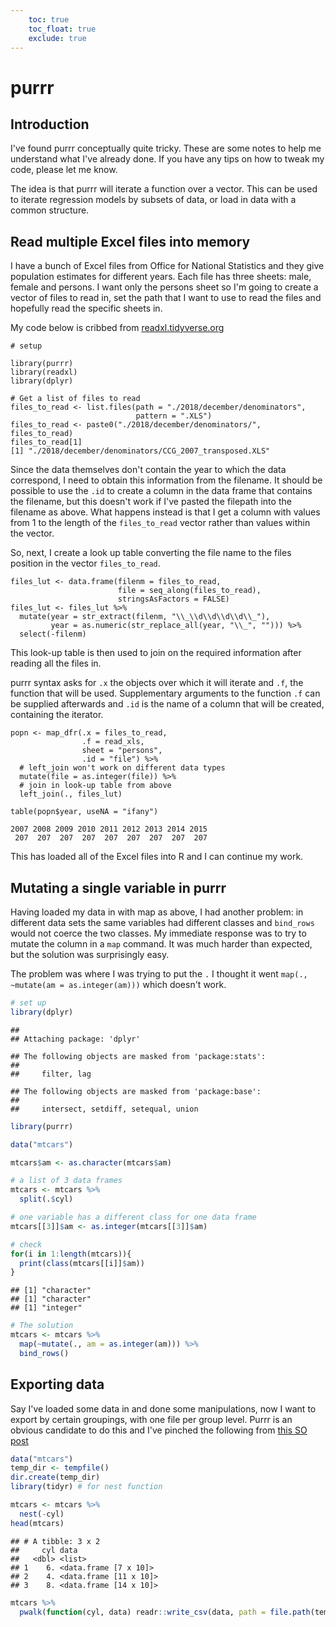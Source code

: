 ```yaml
---
    toc: true
    toc_float: true
    exclude: true
---
```




# purrr

## Introduction

I've found purrr conceptually quite tricky. 
These are some notes to help me understand what I've already done. 
If you have any tips on how to tweak my code, please let me know. 

The idea is that purrr will iterate a function over a vector.
This can be used to iterate regression models by subsets of data, or load in data with a common structure. 

## Read multiple Excel files into memory

I have a bunch of Excel files from Office for National Statistics and they give population estimates for different years. 
Each file has three sheets: male, female and persons. 
I want only the persons sheet so I'm going to create a vector of files to read in, set the path that I want to use to read the files and hopefully read the specific sheets in.

My code below is cribbed from [readxl.tidyverse.org](http://readxl.tidyverse.org/articles/articles/readxl-workflows.html#concatenate-worksheets-into-one-data-frame)

```
# setup

library(purrr)
library(readxl)
library(dplyr)

# Get a list of files to read
files_to_read <- list.files(path = "./2018/december/denominators", 
                            pattern = ".XLS")
files_to_read <- paste0("./2018/december/denominators/", files_to_read)
files_to_read[1]
[1] "./2018/december/denominators/CCG_2007_transposed.XLS"

```

Since the data themselves don't contain the year to which the data correspond, I need to obtain this information from the filename. 
It should be possible to use the `.id` to create a column in the data frame that contains the filename, but this doesn't work if I've pasted the filepath into the filename as above. 
What happens instead is that I get a column with values from 1 to the length of the `files_to_read` vector rather than values within the vector. 

So, next, I create a look up table converting the file name to the files position in the vector `files_to_read`. 

```
files_lut <- data.frame(filenm = files_to_read, 
                        file = seq_along(files_to_read), 
                        stringsAsFactors = FALSE)
files_lut <- files_lut %>% 
  mutate(year = str_extract(filenm, "\\_\\d\\d\\d\\d\\_"), 
         year = as.numeric(str_replace_all(year, "\\_", ""))) %>% 
  select(-filenm)
```

This look-up table is then used to join on the required information after reading all the files in. 

purrr syntax asks for `.x` the objects over which it will iterate and `.f`, the function that will be used. 
Supplementary arguments to the function `.f`  can be supplied afterwards and `.id` is the name of a column that will be created, containing the iterator. 

```
popn <- map_dfr(.x = files_to_read, 
                .f = read_xls, 
                sheet = "persons", 
                .id = "file") %>% 
  # left_join won't work on different data types
  mutate(file = as.integer(file)) %>% 
  # join in look-up table from above
  left_join(., files_lut)

table(popn$year, useNA = "ifany")

2007 2008 2009 2010 2011 2012 2013 2014 2015 
 207  207  207  207  207  207  207  207  207 
```

This has loaded all of the Excel files into R and I can continue my work. 

## Mutating a single variable in purrr

Having loaded my data in with map as above, I had another problem: in different data sets the same variables had different classes and `bind_rows` would not coerce the two classes. 
My immediate response was to try to mutate the column in a `map` command. 
It was much harder than expected, but the solution was surprisingly easy. 

The problem was where I was trying to put the `.` 
I thought it went `map(., ~mutate(am = as.integer(am)))` which doesn't work. 


```r
# set up
library(dplyr)
```

```
## 
## Attaching package: 'dplyr'
```

```
## The following objects are masked from 'package:stats':
## 
##     filter, lag
```

```
## The following objects are masked from 'package:base':
## 
##     intersect, setdiff, setequal, union
```

```r
library(purrr)

data("mtcars")

mtcars$am <- as.character(mtcars$am)

# a list of 3 data frames
mtcars <- mtcars %>% 
  split(.$cyl)

# one variable has a different class for one data frame
mtcars[[3]]$am <- as.integer(mtcars[[3]]$am)

# check 
for(i in 1:length(mtcars)){
  print(class(mtcars[[i]]$am))
}
```

```
## [1] "character"
## [1] "character"
## [1] "integer"
```

```r
# The solution
mtcars <- mtcars %>% 
  map(~mutate(., am = as.integer(am))) %>% 
  bind_rows()
```

## Exporting data

Say I've loaded some data in and done some manipulations, now I want to export by certain groupings, with one file per group level. 
Purrr is an obvious candidate to do this and I've pinched the following from [this SO post](https://stackoverflow.com/questions/46620208/write-multiple-csv-files-by-group)


```r
data("mtcars")
temp_dir <- tempfile()
dir.create(temp_dir)
library(tidyr) # for nest function

mtcars <- mtcars %>% 
  nest(-cyl) 
head(mtcars)
```

```
## # A tibble: 3 x 2
##     cyl data                  
##   <dbl> <list>                
## 1    6. <data.frame [7 x 10]> 
## 2    4. <data.frame [11 x 10]>
## 3    8. <data.frame [14 x 10]>
```

```r
mtcars %>% 
  pwalk(function(cyl, data) readr::write_csv(data, path = file.path(temp_dir, paste0(cyl, ".csv"))))
```
